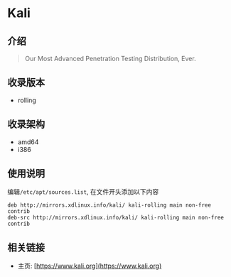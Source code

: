 # Kali

## 介绍

> Our Most Advanced Penetration Testing Distribution, Ever.

## 收录版本

* rolling

## 收录架构

* amd64
* i386

## 使用说明

编辑`/etc/apt/sources.list`, 在文件开头添加以下内容

```
deb http://mirrors.xdlinux.info/kali/ kali-rolling main non-free contrib
deb-src http://mirrors.xdlinux.info/kali/ kali-rolling main non-free contrib
```

## 相关链接

* 主页: [https://www.kali.org](https://www.kali.org)
